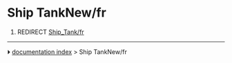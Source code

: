 # Ship TankNew/fr
1.  REDIRECT [Ship_Tank/fr](Ship_Tank/fr.md)



---
⏵ [documentation index](../README.md) > Ship TankNew/fr
